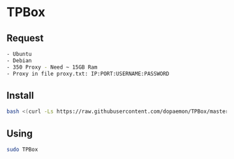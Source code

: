 # TPBox
## Request
```bash
- Ubuntu
- Debian
- 350 Proxy - Need ~ 15GB Ram
- Proxy in file proxy.txt: IP:PORT:USERNAME:PASSWORD
```
## Install
```bash
bash <(curl -Ls https://raw.githubusercontent.com/dopaemon/TPBox/master/install.sh)
```
## Using
```bash
sudo TPBox
```
